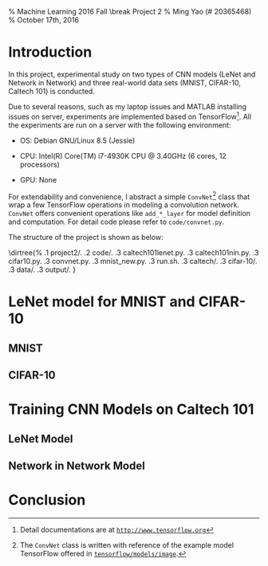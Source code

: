 % Machine Learning 2016 Fall
  \break Project 2
% Ming Yao (# 20365468)
% October 17th, 2016

# Introduction

In this project, experimental study on two types of CNN models (LeNet and Network in Network) 
and three real-world data sets (MNIST, CIFAR-10, Caltech 101) is conducted.

Due to several reasons, such as my laptop issues and MATLAB installing issues on server, experiments are implemented based on TensorFlow[^TS]. 
All the experiments are run on a server with the following environment:

* OS: Debian GNU/Linux 8.5 (Jessie)

* CPU: Intel(R) Core(TM) i7-4930K CPU @ 3.40GHz (6 cores, 12 processors)

* GPU: None

For extendability and convenience, I abstract a simple `ConvNet`[^convnet] class that wrap a few TensorFlow operations in modeling a convolution network. 
`ConvNet` offers convenient operations like `add_*_layer` for model definition and computation. 
For detail code please refer to `code/convnet.py`. 

The structure of the project is shown as below:

\dirtree{%
    .1 project2/. 
    .2 code/. 
    .3 caltech101lenet.py. 
    .3 caltech101nin.py.
    .3 cifar10.py.
    .3 convnet.py. 
    .3 mnist\_new.py. 
    .3 run.sh. 
    .3 caltech/. 
    .3 cifar-10/. 
    .3 data/. 
    .3 output/.
}

[^TS]: Detail documentations are at [`http://www.tensorflow.org`](http://www.tensorflow.org)

[^convnet]: The `ConvNet` class is written with reference of the example model TensorFlow offered in [`tensorflow/models/image`](https://github.com/tensorflow/tensorflow/tree/master/tensorflow/models/image).


# LeNet model for MNIST and CIFAR-10

## MNIST

## CIFAR-10


# Training CNN Models on Caltech 101

## LeNet Model

## Network in Network Model

# Conclusion
